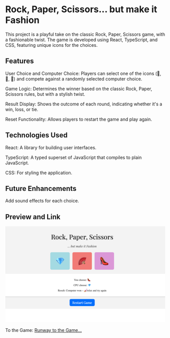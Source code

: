 # Rock, Paper, Scissors... but make it Fashion

This project is a playful take on the classic Rock, Paper, Scissors game, with a fashionable twist. The game is developed using React, TypeScript, and CSS, featuring unique icons for the choices.

## Features

User Choice and Computer Choice: Players can select one of the icons (💎, 🪭, 👠) and compete against a randomly selected computer choice.

Game Logic: Determines the winner based on the classic Rock, Paper, Scissors rules, but with a stylish twist.

Result Display: Shows the outcome of each round, indicating whether it's a win, loss, or tie.

Reset Functionality: Allows players to restart the game and play again.

## Technologies Used

React: A library for building user interfaces.

TypeScript: A typed superset of JavaScript that compiles to plain JavaScript.

CSS: For styling the application.

## Future Enhancements

Add sound effects for each choice.

## Preview and Link

![screenshot](/public/img/preview-rock-paper-scissors.png)

To the Game: [Runway to the Game...](https://rockpaperscissors-123.netlify.app/)
